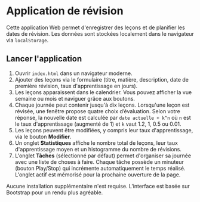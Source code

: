# Application de révision

Cette application Web permet d'enregistrer des leçons et de planifier les dates de révision. Les données sont stockées localement dans le navigateur via `localStorage`.

## Lancer l'application

1. Ouvrir `index.html` dans un navigateur moderne.
2. Ajouter des leçons via le formulaire (titre, matière, description, date de première révision, taux d'apprentissage en jours).
3. Les leçons apparaissent dans le calendrier. Vous pouvez afficher la vue semaine ou mois et naviguer grâce aux boutons.
4. Chaque journée peut contenir jusqu'à dix leçons. Lorsqu'une leçon est révisée, une fenêtre propose quatre choix d’évaluation. Selon votre réponse, la nouvelle date est calculée par `date actuelle + k^n` où `n` est le taux d'apprentissage (augmenté de 1) et `k` vaut 1.2, 1, 0.5 ou 0.01.
5. Les leçons peuvent être modifiées, y compris leur taux d'apprentissage, via le bouton **Modifier**.
6. Un onglet **Statistiques** affiche le nombre total de leçons, leur taux d'apprentissage moyen et un histogramme du nombre de révisions.
7. L'onglet **Tâches** (sélectionné par défaut) permet d'organiser sa journée avec une liste de choses à faire. Chaque tâche possède un minuteur (bouton Play/Stop) qui incrémente automatiquement le temps réalisé. L'onglet actif est mémorisé pour la prochaine ouverture de la page.

Aucune installation supplémentaire n'est requise.
L'interface est basée sur Bootstrap pour un rendu plus agréable.
